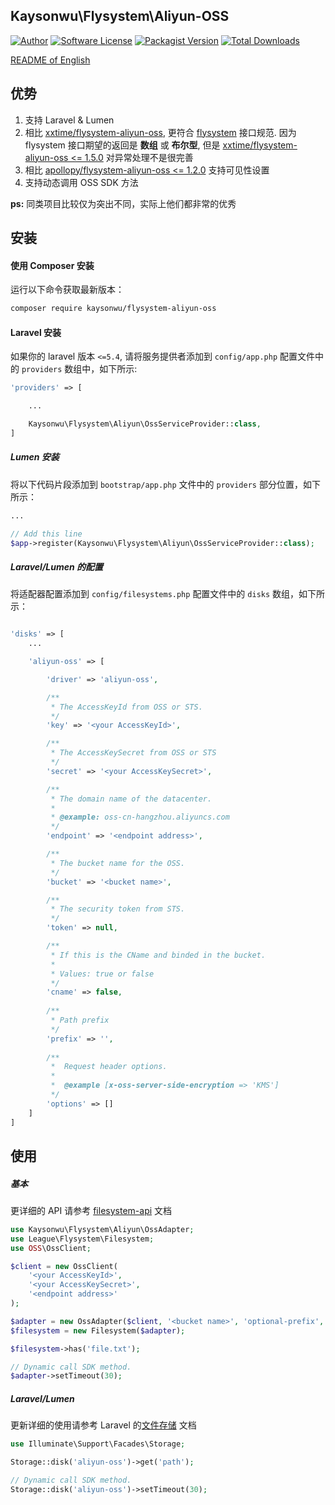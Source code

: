 ## Kaysonwu\Flysystem\Aliyun-OSS
[![Author](http://img.shields.io/badge/author-@kaysonWu-blue.svg?style=flat-square)](https://github.com/kaysonwu)
[![Software License](https://img.shields.io/badge/license-MIT-brightgreen.svg?style=flat-square)](LICENSE)
[![Packagist Version](https://img.shields.io/packagist/v/kaysonwu/flysystem-aliyun-oss.svg?style=flat-square)](https://packagist.org/packages/kaysonwu/flysystem-aliyun-oss)
[![Total Downloads](https://img.shields.io/packagist/dt/kaysonwu/flysystem-aliyun-oss.svg?style=flat-square)](https://packagist.org/packages/kaysonwu/flysystem-aliyun-oss)

[README of English](https://github.com/kaysonwu/aliyun-oss/blob/master/README.md)

## 优势

1. 支持 Laravel & Lumen
2. 相比 [xxtime/flysystem-aliyun-oss](https://github.com/xxtime/flysystem-aliyun-oss), 更符合 [flysystem](https://flysystem.thephpleague.com/docs/architecture/) 接口规范. 因为 flysystem 接口期望的返回是 **数组** 或 **布尔型**, 但是 [xxtime/flysystem-aliyun-oss <= 1.5.0](https://github.com/xxtime/flysystem-aliyun-oss) 对异常处理不是很完善
3. 相比 [apollopy/flysystem-aliyun-oss <= 1.2.0](https://github.com/apollopy/flysystem-aliyun-oss) 支持可见性设置
4. 支持动态调用 OSS SDK 方法

**ps:** 同类项目比较仅为突出不同，实际上他们都非常的优秀

## 安装

#### 使用 Composer 安装

运行以下命令获取最新版本：

```bash
composer require kaysonwu/flysystem-aliyun-oss
```

#### Laravel 安装

如果你的 laravel 版本 `<=5.4`, 请将服务提供者添加到 `config/app.php` 配置文件中的 `providers` 数组中，如下所示:

```php
'providers' => [

    ...

    Kaysonwu\Flysystem\Aliyun\OssServiceProvider::class,
]
```

##### Lumen 安装

将以下代码片段添加到 `bootstrap/app.php` 文件中的 `providers` 部分位置，如下所示：

```php
...

// Add this line
$app->register(Kaysonwu\Flysystem\Aliyun\OssServiceProvider::class);
```

##### Laravel/Lumen 的配置

将适配器配置添加到 `config/filesystems.php` 配置文件中的 `disks` 数组，如下所示：

```php

'disks' => [
    ...

    'aliyun-oss' => [

        'driver' => 'aliyun-oss',

        /**
         * The AccessKeyId from OSS or STS.
         */
        'key' => '<your AccessKeyId>',

        /**
         * The AccessKeySecret from OSS or STS
         */
        'secret' => '<your AccessKeySecret>',

        /**
         * The domain name of the datacenter.
         *
         * @example: oss-cn-hangzhou.aliyuncs.com
         */
        'endpoint' => '<endpoint address>',

        /**
         * The bucket name for the OSS.
         */
        'bucket' => '<bucket name>',

        /**
         * The security token from STS.
         */
        'token' => null,

        /**
         * If this is the CName and binded in the bucket.
         *
         * Values: true or false
         */
        'cname' => false,
        
        /**
         * Path prefix
         */
        'prefix' => '',
        
        /**
         *  Request header options.
         * 
         *  @example [x-oss-server-side-encryption => 'KMS']
         */
        'options' => []
    ]
]
```

## 使用

##### 基本

更详细的 API 请参考 [filesystem-api](https://flysystem.thephpleague.com/docs/usage/filesystem-api/) 文档

```php
use Kaysonwu\Flysystem\Aliyun\OssAdapter;
use League\Flysystem\Filesystem;
use OSS\OssClient;

$client = new OssClient(
    '<your AccessKeyId>',
    '<your AccessKeySecret>',
    '<endpoint address>'
);

$adapter = new OssAdapter($client, '<bucket name>', 'optional-prefix', 'optional-options');
$filesystem = new Filesystem($adapter);

$filesystem->has('file.txt');

// Dynamic call SDK method.
$adapter->setTimeout(30);

```

##### Laravel/Lumen

更新详细的使用请参考 Laravel 的[文件存储](https://learnku.com/docs/laravel/6.x/filesystem/5163) 文档

```php
use Illuminate\Support\Facades\Storage;

Storage::disk('aliyun-oss')->get('path');

// Dynamic call SDK method.
Storage::disk('aliyun-oss')->setTimeout(30);
```
